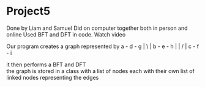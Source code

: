 # Project5
Done by Liam and Samuel
Did on computer together both in person and online
Used BFT and DFT in code. Watch video


Our program creates a graph represented by 
a - d - g
| \     |
b - e - h
|   | / |
c - f - i

it then performs a BFT and DFT  
the graph is stored in a class with a list of nodes each with their own list of linked nodes representing the edges  
